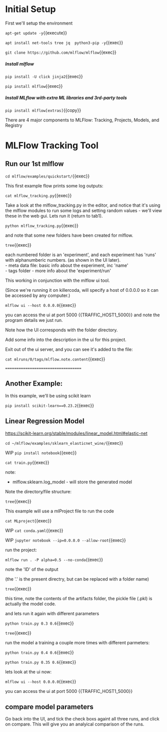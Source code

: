 
# Initial Setup

First we'll setup the environment

`apt-get update -y`{{execute}}


`apt install net-tools tree jq  python3-pip -y`{{exec}}

`git clone https://github.com/mlflow/mlflow`{{exec}}


##### Install mlflow

`pip install -U click jinja2`{{exec}} 

`pip install mlflow`{{exec}}

##### Install MLflow with extra ML libraries and 3rd-party tools

`pip install mlflow[extras]`{{copy}}

There are 4 major components to MLFlow: Tracking, Projects, Models, and Registry

# MLFlow Tracking Tool

## Run our 1st mlflow

`cd mlflow/examples/quickstart/`{{exec}}

This first example flow prints some log outputs:

`cat mlflow_tracking.py`{{exec}}

Take  a look at the mlflow_tracking.py in the editor, and notice that it's using the mlflow modules to run some logs and setting random values - we'll view these in the web gui. Lets run it (return to tab1).

`python mlflow_tracking.py`{{exec}}

and note that some new folders have been created for mlflow.

`tree`{{exec}}

each numbered folder is an 'experiment', and each experiment has 'runs' with alphanumberic numbers. (as shown in the UI later).      
     - meta data file: basic info about the experiment, inc 'name'   
     - tags folder - more info about the 'experiment/run'   
     
      

This working in conjunction with the mlflow ui tool.

(Since we're running it on killercoda, will specify a host of 0.0.0.0 so it can be accessed by any computer.)

`mlflow ui --host 0.0.0.0`{{exec}}

you can access the ui at port 5000 {{TRAFFIC_HOST1_5000}} and note the program details we just run.

Note how the UI corresponds with the folder directory.

Add some info into the description in the ui for this project.

Exit out of the ui server, and you can see it's added to the file:

`cat mlruns/0/tags/mlflow.note.content`{{exec}}






    ==================================
## Another Example:

In this example, we'll be using  scikit learn

`pip install scikit-learn==0.23.2`{{exec}}


## Linear Regression Model

https://scikit-learn.org/stable/modules/linear_model.html#elastic-net

`cd ~/mlflow/examples/sklearn_elasticnet_wine/`{{exec}}

WIP `pip install notebook`{{exec}}

`cat train.py`{{exec}}

note:   
   - mlflow.sklearn.log_model  - will store the generated model

Note the directory/file structure:

`tree`{{exec}}


This example will use a mlProject file to run the code

`cat MLproject`{{exec}}

WIP `cat conda.yaml`{{exec}}

WIP `jupyter notebook --ip=0.0.0.0 --allow-root`{{exec}}


run the project:

`mlflow run . -P alpha=0.5 --no-conda`{{exec}}

note the 'ID' of the output

(the '.' is the present directry, but can be replaced with a folder name)

`tree`{{exec}}

this time, note the contents of the artifacts folder, the pickle file (.pkl) is actually the model code.

and lets run it again with different parameters

`python train.py 0.3 0.6`{{exec}}

`tree`{{exec}}

run the model a training a couple more times with different parmeters:

`python train.py 0.4 0.6`{{exec}}

`python train.py 0.35 0.6`{{exec}}

lets look at the ui now:

`mlflow ui --host 0.0.0.0`{{exec}} 

you can access the ui at port 5000 {{TRAFFIC_HOST1_5000}} 


## compare model parameters

Go back into the UI, and tick the check boxs againt all three runs, and click on compare. This will give you an analyical comparison of the runs.


